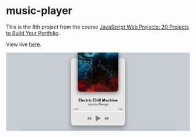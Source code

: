 # music-player
This is the 8th project from the course [JavaScript Web Projects: 20 Projects to Build Your Portfolio](https://academy.zerotomastery.io/p/javascript-projects).

View live [here](https://minamikanesawa.github.io/music-player/).

![Quote Generator](music-player.png)
